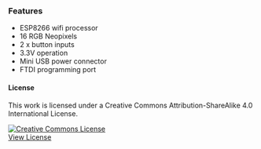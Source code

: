 ### Features

- ESP8266 wifi processor
- 16 RGB Neopixels
- 2 x button inputs
- 3.3V operation
- Mini USB power connector
- FTDI programming port

#### License

This work is licensed under a Creative Commons Attribution-ShareAlike 4.0 International License.

<a rel="license" href="http://creativecommons.org/licenses/by-sa/4.0/"><img alt="Creative Commons License" style="border-width:0" src="https://i.creativecommons.org/l/by-sa/4.0/88x31.png" /></a><br /><a rel="license" href="http://creativecommons.org/licenses/by-sa/4.0/">View License</a>